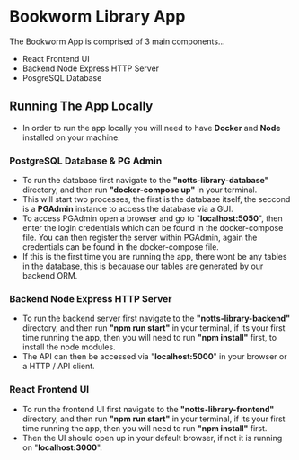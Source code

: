 # Bookworm Library App

The Bookworm App is comprised of 3 main components...

- React Frontend UI
- Backend Node Express HTTP Server
- PosgreSQL Database

## Running The App Locally

- In order to run the app locally you will need to have **Docker** and **Node** installed on your machine.

### PostgreSQL Database & PG Admin

- To run the database first navigate to the **"notts-library-database"** directory, and then run **"docker-compose up"** in your terminal.
- This will start two processes, the first is the database itself, the seccond is a **PGAdmin** instance to access the database via a GUI.
- To access PGAdmin open a browser and go to "**localhost:5050**", then enter the login credentials which can be found in the docker-compose file. You can then register the server within PGAdmin, again the credentials can be found in the docker-compose file.
- If this is the first time you are running the app, there wont be any tables in the database, this is becauase our tables are generated by our backend ORM.

### Backend Node Express HTTP Server

- To run the backend server first navigate to the **"notts-library-backend"** directory, and then run **"npm run start"** in your terminal, if its your first time running the app, then you will need to run **"npm install"** first, to install the node modules.
- The API can then be accessed via "**localhost:5000**" in your browser or a HTTP / API client.

### React Frontend UI

- To run the frontend UI first navigate to the **"notts-library-frontend"** directory, and then run **"npm run start"** in your terminal, if its your first time running the app, then you will need to run **"npm install"** first.
- Then the UI should open up in your default browser, if not it is running on "**localhost:3000**".
